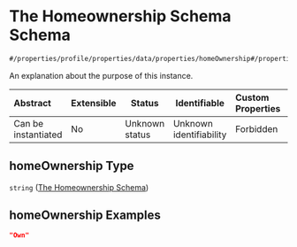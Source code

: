 # The Homeownership Schema Schema

```txt
#/properties/profile/properties/data/properties/homeOwnership#/properties/profile/properties/data/properties/homeOwnership
```

An explanation about the purpose of this instance.


| Abstract            | Extensible | Status         | Identifiable            | Custom Properties | Additional Properties | Access Restrictions | Defined In                                                                                          |
| :------------------ | ---------- | -------------- | ----------------------- | :---------------- | --------------------- | ------------------- | --------------------------------------------------------------------------------------------------- |
| Can be instantiated | No         | Unknown status | Unknown identifiability | Forbidden         | Allowed               | none                | [policy_transaction.schema.json\*](../../out/policy_transaction.schema.json "open original schema") |

## homeOwnership Type

`string` ([The Homeownership Schema](policy_transaction-properties-the-profile-schema-properties-the-data-schema-properties-the-homeownership-schema.md))

## homeOwnership Examples

```json
"Own"
```
